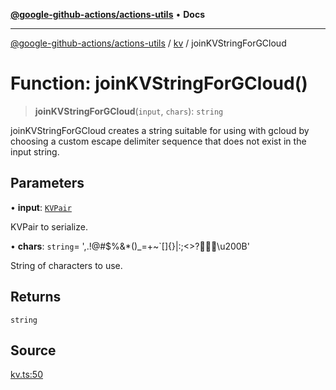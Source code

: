 [**@google-github-actions/actions-utils**](../../README.md) • **Docs**

***

[@google-github-actions/actions-utils](../../modules.md) / [kv](../README.md) / joinKVStringForGCloud

# Function: joinKVStringForGCloud()

> **joinKVStringForGCloud**(`input`, `chars`): `string`

joinKVStringForGCloud creates a string suitable for using with gcloud by
choosing a custom escape delimiter sequence that does not exist in the input
string.

## Parameters

• **input**: [`KVPair`](../type-aliases/KVPair.md)

KVPair to serialize.

• **chars**: `string`= ',.!@#$%&\*()\_=+~\`\[\]\{\}\|:;\<\>?🚀🍪🐼\u200B'

String of characters to use.

## Returns

`string`

## Source

[kv.ts:50](https://github.com/google-github-actions/actions-utils/blob/main/src/kv.ts#L50)
